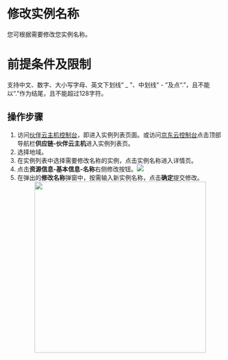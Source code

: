 # 修改实例名称

您可根据需要修改您实例名称。

# 前提条件及限制
支持中文、数字、大小写字母、英文下划线“ _ ”、中划线“ - ”及点“.”，且不能以“.”作为结尾，且不能超过128字符。

## 操作步骤
1. 访问[伙伴云主机控制台](https://cnsx-console.jdcloud.com/compute/vm/list)，即进入实例列表页面。或访问[京东云控制台](https://console.jdcloud.com)点击顶部导航栏**供应链-伙伴云主机**进入实例列表页。
2. 选择地域。
3. 在实例列表中选择需要修改名称的实例，点击实例名称进入详情页。
4. 点击**资源信息-基本信息-名称**右侧修改按钮。![](https://user-images.githubusercontent.com/88134774/197709441-0b6cbbf4-2533-4b31-873d-2f9733f8137e.png)
5. 在弹出的**修改名称**弹窗中，按需输入新实例名称，点击**确定**提交修改。<div align="center"><img src="https://user-images.githubusercontent.com/88134774/197709710-29d47036-63ff-40e0-9f99-4e3b0676ff3e.png" width="400"></div>
